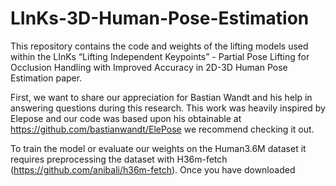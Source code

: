 # LInKs-3D-Human-Pose-Estimation
This repository contains the code and weights of the lifting models used within the LInKs “Lifting Independent Keypoints” - Partial Pose Lifting for Occlusion
Handling with Improved Accuracy in 2D-3D Human Pose Estimation paper.

First, we want to share our appreciation for Bastian Wandt and his help in answering questions during this research.
This work was heavily inspired by Elepose and our code was based upon his obtainable at https://github.com/bastianwandt/ElePose we recommend checking it out.

To train the model or evaluate our weights on the Human3.6M dataset it requires preprocessing the dataset with H36m-fetch (https://github.com/anibali/h36m-fetch).
Once you have downloaded 
